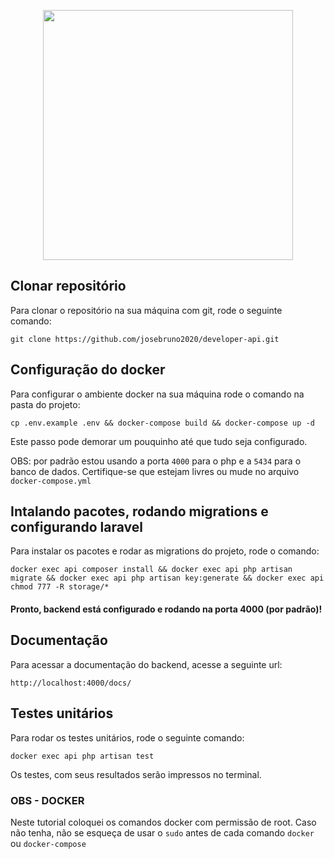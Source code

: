 <p align="center"><a href="https://laravel.com" target="_blank"><img src="https://raw.githubusercontent.com/laravel/art/master/logo-lockup/5%20SVG/2%20CMYK/1%20Full%20Color/laravel-logolockup-cmyk-red.svg" width="400"></a></p>



## Clonar repositório

Para clonar o repositório na sua máquina com git, rode o seguinte comando:

```
git clone https://github.com/josebruno2020/developer-api.git
```

## Configuração do docker

Para configurar o ambiente docker na sua máquina rode o comando na pasta do projeto:

```
cp .env.example .env && docker-compose build && docker-compose up -d 
```

Este passo pode demorar um pouquinho até que tudo seja configurado.

OBS: por padrão estou usando a porta `4000` para o php e a `5434` para o banco de dados. Certifique-se que estejam livres ou mude no arquivo `docker-compose.yml`


## Intalando pacotes, rodando migrations e configurando laravel

Para instalar os pacotes e rodar as migrations do projeto, rode o comando:
```
docker exec api composer install && docker exec api php artisan migrate && docker exec api php artisan key:generate && docker exec api chmod 777 -R storage/*
```

#### Pronto, backend está configurado e rodando na porta 4000 (por padrão)!


## Documentação

Para acessar a documentação do backend, acesse a seguinte url:
```
http://localhost:4000/docs/
```

## Testes unitários

Para rodar os testes unitários, rode o seguinte comando:
```
docker exec api php artisan test
```
Os testes, com seus resultados serão impressos no terminal.

### OBS - DOCKER

Neste tutorial coloquei os comandos docker com permissão de root. Caso não tenha, não se esqueça de usar o `sudo` antes de cada comando `docker` ou `docker-compose`
